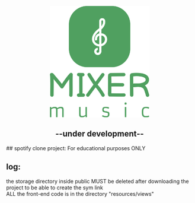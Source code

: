 <p align="center">
  <img src="./public/storage/main/logo_original.svg" height="300" />
</p>  
<h2 align="center">--under development--</h2>  
## spotify clone project:  
For educational purposes ONLY  
  
  
## log:
  the storage directory inside public MUST be deleted after downloading the project to be able to create the sym link  
  ALL the front-end code is in the directory "resources/views"  
